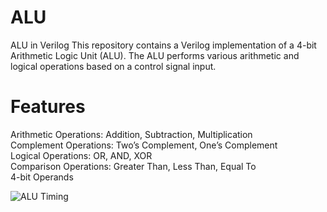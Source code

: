 # ALU
ALU in Verilog This repository contains a Verilog implementation of a 4-bit Arithmetic Logic Unit (ALU). The ALU performs various arithmetic and logical operations based on a control signal input.
# Features
Arithmetic Operations: Addition, Subtraction, Multiplication  
Complement Operations: Two’s Complement, One’s Complement  
Logical Operations: OR, AND, XOR  
Comparison Operations: Greater Than, Less Than, Equal To  
4-bit Operands  


![ALU Timing](https://github.com/user-attachments/assets/43403f39-182a-4b75-a546-ce7c115f02ab)
